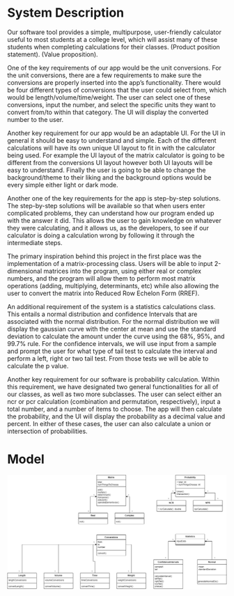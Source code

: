# System Description

Our software tool provides a simple, multipurpose, user-friendly calculator useful to most students at a college level, which will assist many of these students when completing calculations for their classes. (Product position statement). (Value proposition).

One of the key requirements of our app would be the unit conversions. For the unit conversions, there are a few requirements to make sure the conversions are properly inserted into the app’s functionality. There would be four different types of conversions that the user could select from, which would be length/volume/time/weight. The user can select one of these conversions, input the number, and select the specific units they want to convert from/to within that category. The UI will display the converted number to the user.

Another key requirement for our app would be an adaptable UI. For the UI in general it should be easy to understand and simple. Each of the different calculations will have its own unique UI layout to fit in with the calculator being used. For example the UI layout of the matrix calculator is going to be different from the conversions UI layout however both UI layouts will be easy to understand. Finally the user is going to be able to change the background/theme to their liking and the background options would be every simple either light or dark mode. 

Another one of the key requirements for the app is step-by-step solutions. The step-by-step solutions will be available so that when users enter complicated problems, they can understand how our program ended up with the answer it did. This allows the user to gain knowledge on whatever they were calculating, and it allows us, as the developers,  to see if our calculator is doing a calculation wrong by following it through the intermediate steps.

The primary inspiration behind this project in the first place was the implementation of a matrix-processing class. Users will be able to input 2-dimensional matrices into the program, using either real or complex numbers, and the program will allow them to perform most matrix operations (adding, multiplying, determinants, etc) while also allowing the user to convert the matrix into Reduced Row Echelon Form (RREF).

An additional requirement of the system is a statistics calculations class. This entails a normal distribution and confidence Intervals that are associated with the normal distribution. For the normal distribution we will display the gaussian curve with the center at mean and use the standard deviation to calculate the amount under the curve using the 68%, 95%, and 99.7% rule. For the confidence intervals, we will use input from a sample and prompt the user for what type of tail test to calculate the interval and perform a left, right or two tail test. From those tests we will be able to calculate the p value. 
	
Another key requirement for our software is probability calculation. Within this requirement, we have designated two general functionalities for all of our classes, as well as two more subclasses. The user can select either an ncr or pcr calculation (combination and permutation, respectively), input a total number, and a number of items to choose. The app will then calculate the probability, and the UI will display the probability as a decimal value and percent. In either of these cases, the user can also calculate a union or intersection of probabilities.


# Model

![Diagram](https://github.com/ZaderRox1111/CS-386-Project/blob/test/deliverables/UML%20Diagram.drawio.png)

